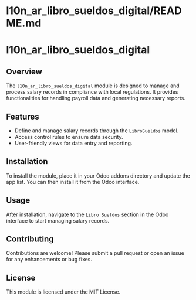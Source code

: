 # l10n_ar_libro_sueldos_digital/README.md

# l10n_ar_libro_sueldos_digital

## Overview

The `l10n_ar_libro_sueldos_digital` module is designed to manage and process salary records in compliance with local regulations. It provides functionalities for handling payroll data and generating necessary reports.

## Features

- Define and manage salary records through the `LibroSueldos` model.
- Access control rules to ensure data security.
- User-friendly views for data entry and reporting.

## Installation

To install the module, place it in your Odoo addons directory and update the app list. You can then install it from the Odoo interface.

## Usage

After installation, navigate to the `Libro Sueldos` section in the Odoo interface to start managing salary records. 

## Contributing

Contributions are welcome! Please submit a pull request or open an issue for any enhancements or bug fixes.

## License

This module is licensed under the MIT License.